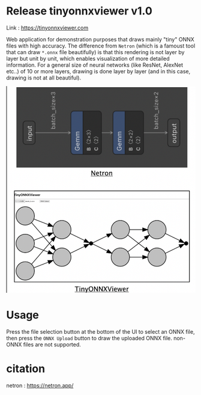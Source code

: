 # Release tinyonnxviewer v1.0

Link : https://tinyonnxviewer.com

Web application for demonstration purposes that draws mainly "tiny" ONNX files with high accuracy. The difference from `Netron` (which is a famoust tool that can draw `*.onnx` file beautifully) is that this rendering is not layer by layer but unit by unit, which enables visualization of more detailed information. For a general size of neural networks (like ResNet, AlexNet etc..) of 10 or more layers, drawing is done layer by layer (and in this case, drawing is not at all beautiful).

![demo image](./image/summary.png)

# Usage
Press the file selection button at the bottom of the UI to select an ONNX file, then press the `ONNX Upload` button to draw the uploaded ONNX file. non-ONNX files are not supported.

# citation
netron : https://netron.app/

